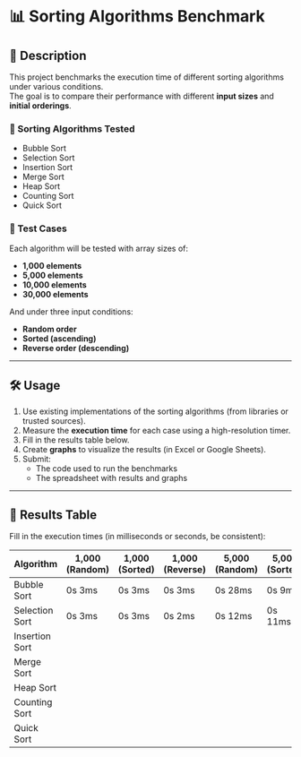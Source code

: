 # 📊 Sorting Algorithms Benchmark

## 📌 Description

This project benchmarks the execution time of different sorting algorithms under various conditions.  
The goal is to compare their performance with different **input sizes** and **initial orderings**.

### 🧠 Sorting Algorithms Tested

- Bubble Sort
- Selection Sort
- Insertion Sort
- Merge Sort
- Heap Sort
- Counting Sort
- Quick Sort

### 🧪 Test Cases

Each algorithm will be tested with array sizes of:

- **1,000 elements**
- **5,000 elements**
- **10,000 elements**
- **30,000 elements**

And under three input conditions:

- **Random order**
- **Sorted (ascending)**
- **Reverse order (descending)**

---

## 🛠️ Usage

1. Use existing implementations of the sorting algorithms (from libraries or trusted sources).
2. Measure the **execution time** for each case using a high-resolution timer.
3. Fill in the results table below.
4. Create **graphs** to visualize the results (in Excel or Google Sheets).
5. Submit:
   - The code used to run the benchmarks
   - The spreadsheet with results and graphs

---

## 📄 Results Table

Fill in the execution times (in milliseconds or seconds, be consistent):

| Algorithm      | 1,000 (Random) | 1,000 (Sorted) | 1,000 (Reverse) | 5,000 (Random) | 5,000 (Sorted) | 5,000 (Reverse) | 10,000 (Random)  | 10,000 (Sorted)  | 10,000 (Reverse)  | 30,000 (Random)  | 30,000 (Sorted)  | 30,000 (Reverse)  |
|----------------|----------------|----------------|-----------------|----------------|----------------|-----------------|------------------|------------------|-------------------|------------------|------------------|-------------------|
| Bubble Sort    |     0s 3ms     |     0s 3ms     |     0s 3ms      |     0s 28ms    |     0s 9ms     |     0s 13ms     |     0s 109ms     |     0s 22ms      |     0s 32ms       |     1s 108ms     |     0s 147ms     |     0s 257ms      |
| Selection Sort |     0s 3ms     |     0s 3ms     |     0s 2ms      |     0s 12ms    |     0s 11ms    |     0s 14ms     |     0s 27ms      |     0s 23ms      |     0s 34ms       |     0s 190ms     |     0s 134ms     |     0s 234ms      |
| Insertion Sort |                |                |                 |                |                |                 |                  |                  |                   |                  |                  |                   |
| Merge Sort     |                |                |                 |                |                |                 |                  |                  |                   |                  |                  |                   |
| Heap Sort      |                |                |                 |                |                |                 |                  |                  |                   |                  |                  |                   |
| Counting Sort  |                |                |                 |                |                |                 |                  |                  |                   |                  |                  |                   |
| Quick Sort     |                |                |                 |                |                |                 |                  |                  |                   |                  |                  |                   |


